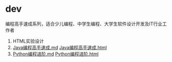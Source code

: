 # dev
编程高手速成系列，适合少儿编程、中学生编程、大学生软件设计开发及IT行业工作者

1. HTML实验设计
2. [Java编程高手速成.md](Java编程高手速成/Java编程高手速成.md) [Java编程高手速成.html](Java编程高手速成/Java编程高手速成.html)
3. [Python编程进阶.md](Python编程进阶/Python编程进阶.md) [Python编程进阶.html](Python编程进阶/Python编程进阶.html)
